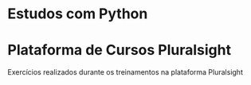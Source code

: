 # Estudos com Python

# Plataforma de Cursos Pluralsight
Exercícios realizados durante os treinamentos na plataforma Pluralsight